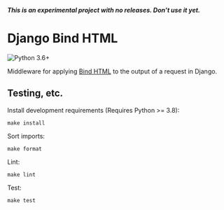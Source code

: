 ***This is an experimental project with no releases. Don’t use it yet.***

# Django Bind HTML

![Python 3.6+](https://img.shields.io/badge/python-3.6%2B-blue)

Middleware for applying [Bind HTML](https://github.com/BringFido/bind-html) to the output of a request in Django.

## Testing, etc.

Install development requirements (Requires Python >= 3.8):

    make install

Sort imports:

    make format

Lint:

    make lint

Test:

    make test
